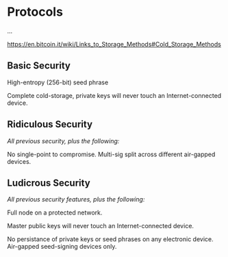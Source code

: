 # Protocols

...

https://en.bitcoin.it/wiki/Links_to_Storage_Methods#Cold_Storage_Methods

## Basic Security

High-entropy (256-bit) seed phrase

Complete cold-storage,
 private keys will never touch an Internet-connected device.



## Ridiculous Security

*All previous security, plus the following:*

No single-point to compromise.
Multi-sig split across different air-gapped devices.


## Ludicrous Security

*All previous security features, plus the following:*

Full node on a protected network.

Master public keys will never touch an Internet-connected device.

No persistance of private keys or seed phrases on any electronic device.
 Air-gapped seed-signing devices only.





